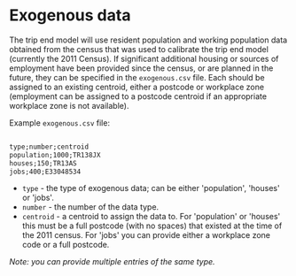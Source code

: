 # Exogenous data
<!-- position: 5 -->

The trip end model will use resident population and working population data obtained from the census that was used to calibrate the trip end model (currently the 2011 Census). If significant additional housing or sources of employment have been provided since the census, or are planned in the future, they can be specified in the `exogenous.csv` file. Each should be assigned to an existing centroid, either a postcode or workplace zone (employment can be assigned to a postcode centroid if an appropriate workplace zone is not available).

Example `exogenous.csv` file:

```txt

type;number;centroid
population;1000;TR138JX
houses;150;TR13AS
jobs;400;E33048534

```

* `type` - the type of exogenous data; can be either 'population', 'houses' or 'jobs'.
* `number` - the number of the data type.
* `centroid` - a centroid to assign the data to. For 'population' or 'houses' this must be a full postcode (with no spaces) that existed at the time of the 2011 census. For 'jobs' you can provide either a workplace zone code or a full postcode.

*Note: you can provide multiple entries of the same type.*